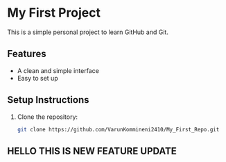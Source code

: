 # My First Project
This is a simple personal project to learn GitHub and Git.

## Features
- A clean and simple interface
- Easy to set up

## Setup Instructions
1. Clone the repository:
   ```bash
   git clone https://github.com/VarunKommineni2410/My_First_Repo.git

## HELLO THIS IS NEW FEATURE UPDATE
